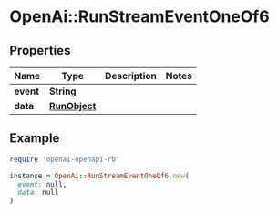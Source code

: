 # OpenAi::RunStreamEventOneOf6

## Properties

| Name | Type | Description | Notes |
| ---- | ---- | ----------- | ----- |
| **event** | **String** |  |  |
| **data** | [**RunObject**](RunObject.md) |  |  |

## Example

```ruby
require 'openai-openapi-rb'

instance = OpenAi::RunStreamEventOneOf6.new(
  event: null,
  data: null
)
```

